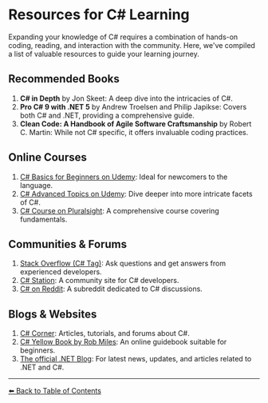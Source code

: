 # Resources for C# Learning

Expanding your knowledge of C# requires a combination of hands-on coding, reading, and interaction with the community. Here, we've compiled a list of valuable resources to guide your learning journey.

## Recommended Books

1. **C# in Depth** by Jon Skeet: A deep dive into the intricacies of C#.
2. **Pro C# 9 with .NET 5** by Andrew Troelsen and Philip Japikse: Covers both C# and .NET, providing a comprehensive guide.
3. **Clean Code: A Handbook of Agile Software Craftsmanship** by Robert C. Martin: While not C# specific, it offers invaluable coding practices.

## Online Courses

1. [C# Basics for Beginners on Udemy](https://www.udemy.com/course/csharp-tutorial-for-beginners/): Ideal for newcomers to the language.
2. [C# Advanced Topics on Udemy](https://www.udemy.com/course/csharp-tutorial-for-beginners/): Dive deeper into more intricate facets of C#.
3. [C# Course on Pluralsight](https://www.pluralsight.com/courses/csharp-fundamentals-dev): A comprehensive course covering fundamentals.


## Communities & Forums

1. [Stack Overflow (C# Tag)](https://stackoverflow.com/questions/tagged/c%23): Ask questions and get answers from experienced developers.
2. [C# Station](http://www.csharp-station.com/): A community site for C# developers.
3. [C# on Reddit](https://www.reddit.com/r/csharp/): A subreddit dedicated to C# discussions.

## Blogs & Websites

1. [C# Corner](https://www.c-sharpcorner.com/): Articles, tutorials, and forums about C#.
2. [C# Yellow Book by Rob Miles](http://www.csharpcourse.com/): An online guidebook suitable for beginners.
3. [The official .NET Blog](https://devblogs.microsoft.com/dotnet/): For latest news, updates, and articles related to .NET and C#.

---

[⬅️ Back to Table of Contents](./README.md)
